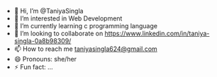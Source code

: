 - 👋 Hi, I’m @TaniyaSingla
- 👀 I’m interested in Web Development
- 🌱 I’m currently learning c programming language
- 💞️ I’m looking to collaborate on https://www.linkedin.com/in/taniya-singla-0a8b98309/
- 📫 How to reach me taniyasingla624@gmail.com
- 😄 Pronouns: she/her
- ⚡ Fun fact: ...

<!---
Taniya-singla/Taniya-singla is a ✨ special ✨ repository because its `README.md` (this file) appears on your GitHub profile.
You can click the Preview link to take a look at your changes.
--->
